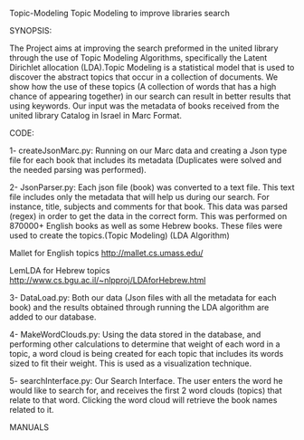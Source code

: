 Topic-Modeling
Topic Modeling to improve libraries search

SYNOPSIS:

The Project aims at improving the search preformed in the united library through the use of Topic Modeling Algorithms, specifically the Latent Dirichlet allocation (LDA).Topic Modeling is a statistical model that is used to discover the abstract topics that occur in a collection of documents. We show how the use of these topics (A collection of words that has a high chance of appearing together) in our search can result in better results that using keywords.
Our input was the metadata of books received from the united library Catalog in Israel in Marc Format.

CODE:

1- createJsonMarc.py: Running on our Marc data and creating a Json type file for each book that includes its metadata  (Duplicates were solved and the needed parsing was performed).

2- JsonParser.py: Each json file (book) was converted to a text file. This text file includes only the metadata that will help us during our search. For instance, title, subjects and comments for that book. This data was parsed (regex) in order to get the data in the correct form. This was performed on 870000+ English books as well as some Hebrew books. 
These files were used to create the topics.(Topic Modeling) (LDA Algorithm)

Mallet for English topics http://mallet.cs.umass.edu/

LemLDA for Hebrew topics   http://www.cs.bgu.ac.il/~nlpproj/LDAforHebrew.html 

3- DataLoad.py: Both our data (Json files with all the metadata for each book) and the results obtained through running the LDA algorithm are added to our database.

4- MakeWordClouds.py: Using the data stored in the database, and performing other calculations to determine that weight of each word in a topic, a word cloud is being created for each topic that includes its words sized to fit their weight. This is used as a visualization technique.

5- searchInterface.py: Our Search Interface. The user enters the word he would like to search for, and receives the first 2 word clouds (topics) that relate to that word. Clicking the word cloud will retrieve the book names related to it.

MANUALS
